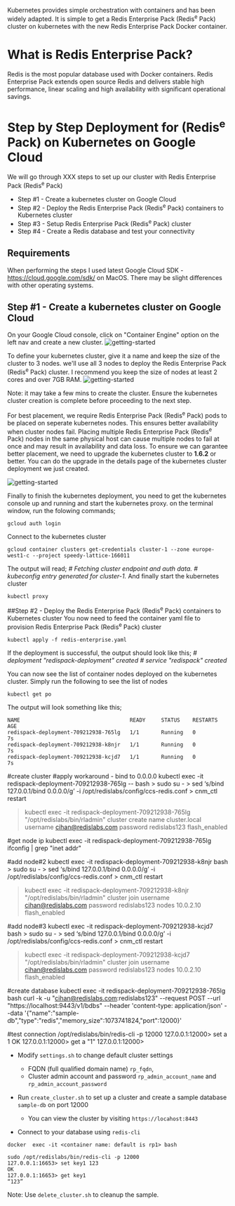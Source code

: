 Kubernetes provides simple orchestration with containers and has been widely adapted. It is simple to get a Redis Enterprise Pack (Redis<sup>e</sup> Pack) cluster on kubernetes with the new Redis Enterprise Pack Docker container. 

# What is Redis Enterprise Pack?
Redis is the most popular database used with Docker containers. Redis Enterprise Pack extends open source Redis and delivers stable high performance, linear scaling and high availability with significant operational savings.

# Step by Step Deployment for (Redis<sup>e</sup> Pack) on Kubernetes on Google Cloud 
We will go through XXX steps to set up our cluster with Redis Enterprise Pack (Redis<sup>e</sup> Pack)
* Step #1 - Create a kubernetes cluster on Google Cloud
* Step #2 - Deploy the Redis Enterprise Pack (Redis<sup>e</sup> Pack) containers to Kubernetes cluster
* Step #3 - Setup Redis Enterprise Pack (Redis<sup>e</sup> Pack) cluster
* Step #4 - Create a Redis database and test your connectivity

## Requirements
When performing the steps I used latest Google Cloud SDK - https://cloud.google.com/sdk/ on MacOS. There may be slight differences with other operating systems.

## Step #1 - Create a kubernetes cluster on Google Cloud
On your Google Cloud console, click on "Container Engine" option on the left nav and create a new cluster.
![getting-started](https://raw.githubusercontent.com/cihanb/kubernetesdemo_rp/master/media/get-started.jpeg)

To define your kubernetes cluster, give it a name and keep the size of the cluster to 3 nodes. we'll use all 3 nodes to deploy the Redis Enterprise Pack (Redis<sup>e</sup> Pack) cluster. I recommend you keep the size of nodes at least 2 cores and over 7GB RAM.
![getting-started](https://raw.githubusercontent.com/cihanb/kubernetesdemo_rp/master/media/create-cluster.jpeg)

Note: it may take a few mins to create the cluster. Ensure the kubernetes cluster creation is complete before proceeding to the next step.

For best placement, we require Redis Enterprise Pack (Redis<sup>e</sup> Pack) pods to be placed on seperate kubernetes nodes. This ensures better availability when cluster nodes fail. Placing multiple Redis Enterprise Pack (Redis<sup>e</sup> Pack) nodes in the same physical host can cause multiple nodes to fail at once and may result in availability and data loss. To ensure we can garantee better placement, we need to upgrade the kubernetes cluster to **1.6.2** or better. You can do the upgrade in the details page of the kubernetes cluster deployment we just created. 

![getting-started](https://raw.githubusercontent.com/cihanb/kubernetesdemo_rp/master/media/view-cluster.jpeg)

Finally to finish the kubernetes deployment, you need to get the kubernetes console up and running and start the kubernetes proxy. on the terminal window, run the folowing commands;
```
gcloud auth login 
```
Connect to the kubernetes cluster
```
gcloud container clusters get-credentials cluster-1 --zone europe-west1-c --project speedy-lattice-166011
```
The output will read; 
_# Fetching cluster endpoint and auth data._
_# kubeconfig entry generated for cluster-1._
And finally start the kubernetes cluster
```
kubectl proxy
```
##Step #2 - Deploy the Redis Enterprise Pack (Redis<sup>e</sup> Pack) containers to Kubernetes cluster
You now need to feed the container yaml file to provision Redis Enterprise Pack (Redis<sup>e</sup> Pack) cluster
```
kubectl apply -f redis-enterprise.yaml
```
If the deployment is successful, the output should look like this;
_# deployment "redispack-deployment" created_
_# service "redispack" created_

You can now see the list of container nodes deployed on the kubernetes cluster. Simply run the following to see the list of nodes
```
kubectl get po
```
The output will look something like this;
```
NAME                                   READY     STATUS    RESTARTS   AGE
redispack-deployment-709212938-765lg   1/1       Running   0          7s
redispack-deployment-709212938-k8njr   1/1       Running   0          7s
redispack-deployment-709212938-kcjd7   1/1       Running   0          7s
```

#create cluster
#apply workaround - bind to 0.0.0.0
kubectl exec -it redispack-deployment-709212938-765lg -- bash
    > sudo su -
    > sed ‘s/bind 127.0.0.1/bind 0.0.0.0/g’ -i /opt/redislabs/config/ccs-redis.conf
    > cnm_ctl restart
  > kubectl exec -it redispack-deployment-709212938-765lg "/opt/redislabs/bin/rladmin" cluster create name cluster.local username cihan@redislabs.com password redislabs123 flash_enabled

#get node ip
  kubectl exec -it redispack-deployment-709212938-765lg ifconfig | grep "inet addr"

#add node#2
  kubectl exec -it redispack-deployment-709212938-k8njr bash
    > sudo su -
    > sed ‘s/bind 127.0.0.1/bind 0.0.0.0/g’ -i /opt/redislabs/config/ccs-redis.conf
    > cnm_ctl restart
  > kubectl exec -it redispack-deployment-709212938-k8njr "/opt/redislabs/bin/rladmin" cluster join username cihan@redislabs.com password redislabs123 nodes 10.0.2.10 flash_enabled

#add node#3
  kubectl exec -it redispack-deployment-709212938-kcjd7  bash
    > sudo su -
    > sed ‘s/bind 127.0.0.1/bind 0.0.0.0/g’ -i /opt/redislabs/config/ccs-redis.conf
    > cnm_ctl restart
  > kubectl exec -it redispack-deployment-709212938-kcjd7 "/opt/redislabs/bin/rladmin" cluster join username cihan@redislabs.com password redislabs123 nodes 10.0.2.10 flash_enabled

#create database
kubectl exec -it redispack-deployment-709212938-765lg bash
curl -k -u "cihan@redislabs.com:redislabs123" --request POST --url "https://localhost:9443/v1/bdbs" --header 'content-type: application/json' --data '{"name":"sample-db","type":"redis","memory_size":1073741824,"port":12000}'

#test connection
/opt/redislabs/bin/redis-cli -p 12000
127.0.0.1:12000> set a 1
OK
127.0.0.1:12000> get a
"1"
127.0.0.1:12000>









- Modify ```settings.sh``` to change default cluster settings
  - FQDN (full qualified domain name) ```rp_fqdn```, 
  - Cluster admin account and password ```rp_admin_account_name``` and ```rp_admin_account_password```
- Run ```create_cluster.sh``` to set up a cluster and create a sample database ```sample-db``` on port 12000
  - You can view the cluster by visiting ```https://locahost:8443``` 

- Connect to your database using ```redis-cli``` 
```
docker  exec -it <container name: default is rp1> bash
```
```
sudo /opt/redislabs/bin/redis-cli -p 12000
127.0.0.1:16653> set key1 123
OK
127.0.0.1:16653> get key1
“123”
```
Note: Use ```delete_cluster.sh``` to cleanup the sample.